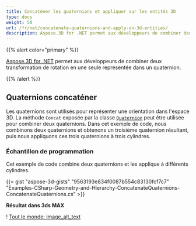 ```yaml
---
title: Concaténer les quaternions et appliquer sur les entités 3D
type: docs
weight: 50
url: /fr/net/concatenate-quaternions-and-apply-on-3d-entities/
description: Aspose.3D for .NET permet aux développeurs de combiner deux transformations de rotation en une seule représentée dans un quaternion.
---
```

{{% alert color="primary" %}} 

[Aspose.3D for .NET](https://www.aspose.com/products/3d) permet aux développeurs de combiner deux transformation de rotation en une seule représentée dans un quaternion.

{{% /alert %}} 
##  **Quaternions concaténer**
Les quaternions sont utilisés pour représenter une orientation dans l'espace 3D. La méthode `Concat` exposée par la classe [`Quaternion`](https://reference.aspose.com/3d/net/aspose.threed.utilities/quaternion) peut être utilisée pour combiner deux quaternions. Dans cet exemple de code, nous combinons deux quaternions et obtenons un troisième quaternion résultant, puis nous appliquons ces trois quaternions à trois cylindres.
###  **Échantillon de programmation**
Cet exemple de code combine deux quaternions et les applique à différents cylindres.

{{< gist "aspose-3d-gists" "9563193e834f0087b554c83130fcf7c7" "Examples-CSharp-Geometry-and-Hierarchy-ConcatenateQuaternions-ConcatenateQuaternions.cs" >}}


**Résultat dans 3ds MAX**

! [Tout le monde: image_alt_text](concatenate-quaternions-and-apply-on-3d-entities_1.png)

